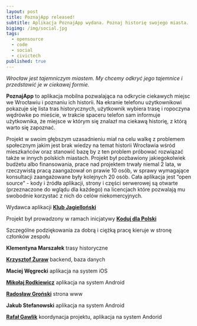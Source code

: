 ```yaml
---
layout: post
title: PoznajApp released!
subtitle: Aplikacja PoznajApp wydana. Poznaj historię swojego miasta.
bigimg: /img/social.jpg
tags:
  - opensource
  - code
  - social
  - civictech
published: true
---
```

_Wrocław jest tajemniczym miastem. My chcemy odkryć jego tajemnice i przedstawić je w ciekawej formie._

**PoznajApp** to aplikacja mobilna pozwalająca na odkrycie ciekawych miejsc we Wrocławiu i poznaniu ich historii. Na ekranie telefonu użytkownikowi pokazuje się lista tras historycznych, użytkownik wybiera trasę i ropoczyna wędrówke po mieście, w trakcie spaceru telefon sam informuje użytkownika, że miejsce w którym się znalazł ma ciekawą historię, z którą warto się zapoznać.

Projekt w swoim głębszym uzasadnieniu miał na celu walkę z problemem społecznym jakim jest brak wiedzy na temat historii Wrocławia wśród mieszkańców oraz stanowić bazę by z ten problem próbować rozwiązać także w innych polskich miastach. Projekt był pozbawiony jakiegokolwiek budżetu albo finansowania, prace nad projektem trwały niemal 2 lata, w rzeczywistą pracą zaangażował on prawie 10 osób, w sprawy wymagające konsultacji zaangażowane były kolejnych 20 osób. Cała aplikacja jest “open source” - kody i źródła aplikacji, strony i części serwerowej są otwarte (przeznaczone do wglądu dla każdego) na licencjach które pozwalają mu swobodnie korzystać z nich do celów niekomercyjnych. 


Wydawca aplikacji [**Klub Jagielloński**](http://klubjagiellonski.pl)

Projekt był prowadzony w ramach inicjatywy [**Koduj dla Polski**](https://kodujdlapolski.pl)


Szczególne podziękowania za dobrą i ciężką pracę kieruje w stronę członków zespołu

**Klementyna Marszałek**
trasy historyczne

[**Krzysztof Żuraw**](https://krzysztofzuraw.com)
backend, baza danych

**Maciej Węgrecki**
aplikacja na system iOS

[**Mikołaj Rodkiewicz**](https://github.com/Salezjana)
aplikacja na system Android

[**Radosław Groński**](https://github.com/radekgronski)
strona www

**Jakub Stefanowski**
aplikacja na system Android

[**Rafał Gawlik**](https://rafalgawlik.github.io)
koordynacja projektu, aplikacja na system Andorid


